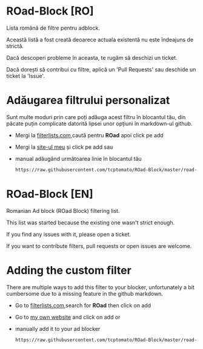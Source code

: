 
# ROad-Block [RO]
Lista română de filtre pentru adblock.

Această listă a fost creată deoarece actuala existentă nu este îndeajuns de strictă.

Dacă descoperi probleme în aceasta, te rugăm să deschizi un ticket.

Dacă dorești să contribui cu filtre, aplică un 'Pull Requests' sau deschide un ticket la 'Issue'.


# Adăugarea filtrului personalizat

Sunt multe moduri prin care poți adăuga acest filtru în blocantul tău, din păcate puțin complicate datorită lipsei unor opțiuni în markdown-ul github.

* Mergi la [filterlists.com](https://filterlists.com/),caută pentru **ROad** apoi click pe add
* Mergi la [site-ul meu](http://www.kepler42.net/test.html) și click pe add
sau
* manual adăugând următoarea linie în blocantul tău

  ```HTML
  https://raw.githubusercontent.com/tcptomato/ROad-Block/master/road-block-filters.txt
  ```


# ROad-Block [EN]
Romanian Ad block (ROad Block) filtering list.

This list was started because the existing one wasn't strict enough.

If you find any issues with it, please open a ticket.

If you want to contribute filters, pull requests or open issues are welcome.


# Adding the custom filter

There are multiple ways to add this filter to your blocker, unfortunately a bit cumbersome due to a missing feature in the github markdown.

* Go to [filterlists.com](https://filterlists.com/),search for **ROad** then click on add
* Go to [my own website](http://www.kepler42.net/test.html) and click on add
or
* manually add it to your ad blocker

  ```HTML
  https://raw.githubusercontent.com/tcptomato/ROad-Block/master/road-block-filters.txt
  ```
